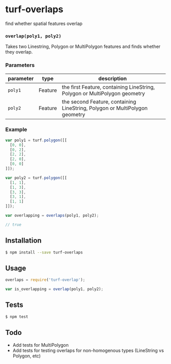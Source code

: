 # turf-overlaps

find whether spatial features overlap


### `overlap(poly1, poly2)`

Takes two Linestring, Polygon or MultiPolygon features and finds whether they overlap.


### Parameters

| parameter | type    | description        |
| --------- | ------- | ------------------ |
| `poly1`   | Feature | the first Feature, containing LineString, Polygon or MultiPolygon geometry  |
| `poly2`   | Feature | the second Feature, containing LineString, Polygon or MultiPolygon geometry |


### Example

```js
var poly1 = turf.polygon([[
  [0, 0],
  [0, 2],
  [2, 2],
  [2, 0],
  [0, 0]
]]);

var poly2 = turf.polygon([[
  [1, 1],
  [1, 3],
  [3, 3],
  [3, 1],
  [1, 1]
]]);

var overlapping = overlaps(poly1, poly2);

// true
```

## Installation

```sh
$ npm install --save turf-overlaps
```

## Usage

```js
overlaps = require('turf-overlap');

var is_overlapping = overlap(poly1, poly2);
```


## Tests

```sh
$ npm test
```

## Todo

- Add tests for MultiPolygon
- Add tests for testing overlaps for non-homogenous types (LineString vs Polygon, etc)
